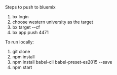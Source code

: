 Steps to push to bluemix

1) bx login
2) choose western university as the target
3) bx target --cf 
4) bx app push 4471

To run locally: 

1) git clone 
2) npm install
3) npm install babel-cli babel-preset-es2015 --save
4) npm start
